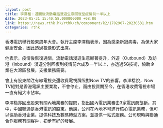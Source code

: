```yaml
---
layout: post
title: 李澤楷：通關後流動電話漫遊生意回復至疫情前一半以上
date: 2023-05-31 15:40:58.000000000 +08:00
link: https://news.rthk.hk/rthk/ch/component/k2/1702907-20230531.htm
categories: rthk
---
```


香港電訊舉行股東周年大會。執行主席李澤楷表示，因為感染新冠病毒，為保大家健康安全，因此透過視像形式出席。

他表示，疫情後恢復通關，流動電話漫遊生意顯著提升，外遊（Outbound）及訪港（Inbound）漫遊分別回復到疫情前六成及一半以上，亦透過5G技術，協助企業在大灣區發展，支援業務需要。

會上有股東關注有線電視交還收費電視牌照對Now TV的影響。李澤楷說，Now TV絕對是香港電訊主要業務，不會停止，而由投資期至今，在香港收費電視市場一直有絕大市佔率。

李澤楷亦回應股東有關內地業務的提問，指出國內電訊業務由3家電訊商壟斷，其中，中國聯通是香港電訊的股東。他說，公司在內地不可進行核心電訊業務，但可以協助香港企業，提供科技及數碼轉型方案，並提供一站式服務。公司現時與聯通合作服務有關客戶，初步有好的發展。
